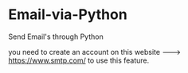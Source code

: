 # Email-via-Python
Send Email's through Python

you need to create an account on this website ---> https://www.smtp.com/ to use this feature.
